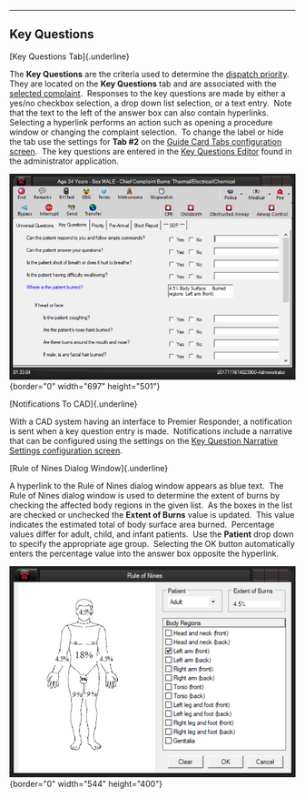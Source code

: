   -------------------
  **Key Questions**
  -------------------

[Key Questions Tab]{.underline}

The **Key Questions** are the criteria used to determine the [dispatch
priority](Priorities.htm).  They are located on the **Key Questions**
tab and are associated with the [selected
complaint](General%20Questions.htm).  Responses to the key questions are
made by either a yes/no checkbox selection, a drop down list selection,
or a text entry.  Note that the text to the left of the answer box can
also contain hyperlinks.  Selecting a hyperlink performs an action such
as opening a procedure window or changing the complaint selection.  To
change the label or hide the tab use the settings for **Tab #2** on the
[Guide Card Tabs configuration
screen](Guide%20Card%20Tabs%20Settings.htm).  The key questions are
entered in the [Key Questions Editor](Vital%20Point%20Editor.htm) found
in the administrator application.

![](Vital%20Points_files/image001.png){border="0" width="697"
height="501"}

[Notifications To CAD]{.underline}

With a CAD system having an interface to Premier Responder, a
notification is sent when a key question entry is made.  Notifications
include a narrative that can be configured using the settings on the
[Key Question Narrative Settings configuration
screen](Vital%20Point%20Narrative%20Settings.htm).

[Rule of Nines Dialog Window]{.underline}

A hyperlink to the Rule of Nines dialog window appears as blue text. 
The Rule of Nines dialog window is used to determine the extent of burns
by checking the affected body regions in the given list.  As the boxes
in the list are checked or unchecked the **Extent of Burns** value is
updated.  This value indicates the estimated total of body surface area
burned.  Percentage values differ for adult, child, and infant
patients.  Use the **Patient** drop down to specify the appropriate age
group.  Selecting the OK button automatically enters the percentage
value into the answer box opposite the hyperlink.

![](Vital%20Points_files/image002.png){border="0" width="544"
height="400"}
